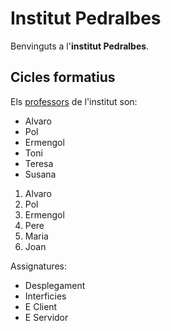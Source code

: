 # Institut Pedralbes
Benvinguts a l'**institut Pedralbes**.
## Cicles formatius 
Els [professors](https://www.institutpedralbes.cat/) de l'institut son:
- Alvaro
- Pol
- Ermengol
- Toni
- Teresa
- Susana

1. Alvaro
2. Pol
3. Ermengol
4. Pere
5. Maria
6. Joan

Assignatures:
- Desplegament
- Interficies
- E Client
- E Servidor
